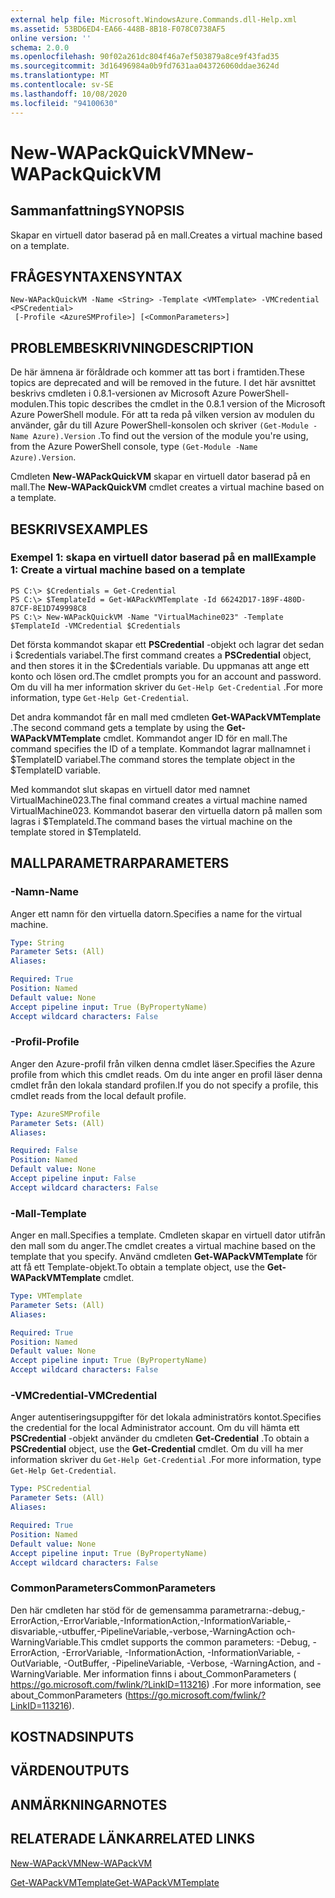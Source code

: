 ```yaml
---
external help file: Microsoft.WindowsAzure.Commands.dll-Help.xml
ms.assetid: 53BD6ED4-EA66-448B-8B18-F078C0738AF5
online version: ''
schema: 2.0.0
ms.openlocfilehash: 90f02a261dc804f46a7ef503879a8ce9f43fad35
ms.sourcegitcommit: 3d16496984a0b9fd7631aa043726060ddae3624d
ms.translationtype: MT
ms.contentlocale: sv-SE
ms.lasthandoff: 10/08/2020
ms.locfileid: "94100630"
---
```

# <span data-ttu-id="d3852-101">New-WAPackQuickVM</span><span class="sxs-lookup"><span data-stu-id="d3852-101">New-WAPackQuickVM</span></span>

## <span data-ttu-id="d3852-102">Sammanfattning</span><span class="sxs-lookup"><span data-stu-id="d3852-102">SYNOPSIS</span></span>
<span data-ttu-id="d3852-103">Skapar en virtuell dator baserad på en mall.</span><span class="sxs-lookup"><span data-stu-id="d3852-103">Creates a virtual machine based on a template.</span></span>

## <span data-ttu-id="d3852-104">FRÅGESYNTAXEN</span><span class="sxs-lookup"><span data-stu-id="d3852-104">SYNTAX</span></span>

```
New-WAPackQuickVM -Name <String> -Template <VMTemplate> -VMCredential <PSCredential>
 [-Profile <AzureSMProfile>] [<CommonParameters>]
```

## <span data-ttu-id="d3852-105">PROBLEMBESKRIVNING</span><span class="sxs-lookup"><span data-stu-id="d3852-105">DESCRIPTION</span></span>
<span data-ttu-id="d3852-106">De här ämnena är föråldrade och kommer att tas bort i framtiden.</span><span class="sxs-lookup"><span data-stu-id="d3852-106">These topics are deprecated and will be removed in the future.</span></span>
<span data-ttu-id="d3852-107">I det här avsnittet beskrivs cmdleten i 0.8.1-versionen av Microsoft Azure PowerShell-modulen.</span><span class="sxs-lookup"><span data-stu-id="d3852-107">This topic describes the cmdlet in the 0.8.1 version of the Microsoft Azure PowerShell module.</span></span>
<span data-ttu-id="d3852-108">För att ta reda på vilken version av modulen du använder, går du till Azure PowerShell-konsolen och skriver `(Get-Module -Name Azure).Version` .</span><span class="sxs-lookup"><span data-stu-id="d3852-108">To find out the version of the module you're using, from the Azure PowerShell console, type `(Get-Module -Name Azure).Version`.</span></span>

<span data-ttu-id="d3852-109">Cmdleten **New-WAPackQuickVM** skapar en virtuell dator baserad på en mall.</span><span class="sxs-lookup"><span data-stu-id="d3852-109">The **New-WAPackQuickVM** cmdlet creates a virtual machine based on a template.</span></span>

## <span data-ttu-id="d3852-110">BESKRIVS</span><span class="sxs-lookup"><span data-stu-id="d3852-110">EXAMPLES</span></span>

### <span data-ttu-id="d3852-111">Exempel 1: skapa en virtuell dator baserad på en mall</span><span class="sxs-lookup"><span data-stu-id="d3852-111">Example 1: Create a virtual machine based on a template</span></span>
```
PS C:\> $Credentials = Get-Credential
PS C:\> $TemplateId = Get-WAPackVMTemplate -Id 66242D17-189F-480D-87CF-8E1D749998C8
PS C:\> New-WAPackQuickVM -Name "VirtualMachine023" -Template $TemplateId -VMCredential $Credentials
```

<span data-ttu-id="d3852-112">Det första kommandot skapar ett **PSCredential** -objekt och lagrar det sedan i $credentials variabel.</span><span class="sxs-lookup"><span data-stu-id="d3852-112">The first command creates a **PSCredential** object, and then stores it in the $Credentials variable.</span></span>
<span data-ttu-id="d3852-113">Du uppmanas att ange ett konto och lösen ord.</span><span class="sxs-lookup"><span data-stu-id="d3852-113">The cmdlet prompts you for an account and password.</span></span>
<span data-ttu-id="d3852-114">Om du vill ha mer information skriver du `Get-Help Get-Credential` .</span><span class="sxs-lookup"><span data-stu-id="d3852-114">For more information, type `Get-Help Get-Credential`.</span></span>

<span data-ttu-id="d3852-115">Det andra kommandot får en mall med cmdleten **Get-WAPackVMTemplate** .</span><span class="sxs-lookup"><span data-stu-id="d3852-115">The second command gets a template by using the **Get-WAPackVMTemplate** cmdlet.</span></span>
<span data-ttu-id="d3852-116">Kommandot anger ID för en mall.</span><span class="sxs-lookup"><span data-stu-id="d3852-116">The command specifies the ID of a template.</span></span>
<span data-ttu-id="d3852-117">Kommandot lagrar mallnamnet i $TemplateID variabel.</span><span class="sxs-lookup"><span data-stu-id="d3852-117">The command stores the template object in the $TemplateID variable.</span></span>

<span data-ttu-id="d3852-118">Med kommandot slut skapas en virtuell dator med namnet VirtualMachine023.</span><span class="sxs-lookup"><span data-stu-id="d3852-118">The final command creates a virtual machine named VirtualMachine023.</span></span>
<span data-ttu-id="d3852-119">Kommandot baserar den virtuella datorn på mallen som lagras i $TemplateId.</span><span class="sxs-lookup"><span data-stu-id="d3852-119">The command bases the virtual machine on the template stored in $TemplateId.</span></span>

## <span data-ttu-id="d3852-120">MALLPARAMETRAR</span><span class="sxs-lookup"><span data-stu-id="d3852-120">PARAMETERS</span></span>

### <span data-ttu-id="d3852-121">-Namn</span><span class="sxs-lookup"><span data-stu-id="d3852-121">-Name</span></span>
<span data-ttu-id="d3852-122">Anger ett namn för den virtuella datorn.</span><span class="sxs-lookup"><span data-stu-id="d3852-122">Specifies a name for the virtual machine.</span></span>

```yaml
Type: String
Parameter Sets: (All)
Aliases:

Required: True
Position: Named
Default value: None
Accept pipeline input: True (ByPropertyName)
Accept wildcard characters: False
```

### <span data-ttu-id="d3852-123">-Profil</span><span class="sxs-lookup"><span data-stu-id="d3852-123">-Profile</span></span>
<span data-ttu-id="d3852-124">Anger den Azure-profil från vilken denna cmdlet läser.</span><span class="sxs-lookup"><span data-stu-id="d3852-124">Specifies the Azure profile from which this cmdlet reads.</span></span>
<span data-ttu-id="d3852-125">Om du inte anger en profil läser denna cmdlet från den lokala standard profilen.</span><span class="sxs-lookup"><span data-stu-id="d3852-125">If you do not specify a profile, this cmdlet reads from the local default profile.</span></span>

```yaml
Type: AzureSMProfile
Parameter Sets: (All)
Aliases:

Required: False
Position: Named
Default value: None
Accept pipeline input: False
Accept wildcard characters: False
```

### <span data-ttu-id="d3852-126">-Mall</span><span class="sxs-lookup"><span data-stu-id="d3852-126">-Template</span></span>
<span data-ttu-id="d3852-127">Anger en mall.</span><span class="sxs-lookup"><span data-stu-id="d3852-127">Specifies a template.</span></span>
<span data-ttu-id="d3852-128">Cmdleten skapar en virtuell dator utifrån den mall som du anger.</span><span class="sxs-lookup"><span data-stu-id="d3852-128">The cmdlet creates a virtual machine based on the template that you specify.</span></span>
<span data-ttu-id="d3852-129">Använd cmdleten **Get-WAPackVMTemplate** för att få ett Template-objekt.</span><span class="sxs-lookup"><span data-stu-id="d3852-129">To obtain a template object, use the **Get-WAPackVMTemplate** cmdlet.</span></span>

```yaml
Type: VMTemplate
Parameter Sets: (All)
Aliases:

Required: True
Position: Named
Default value: None
Accept pipeline input: True (ByPropertyName)
Accept wildcard characters: False
```

### <span data-ttu-id="d3852-130">-VMCredential</span><span class="sxs-lookup"><span data-stu-id="d3852-130">-VMCredential</span></span>
<span data-ttu-id="d3852-131">Anger autentiseringsuppgifter för det lokala administratörs kontot.</span><span class="sxs-lookup"><span data-stu-id="d3852-131">Specifies the credential for the local Administrator account.</span></span>
<span data-ttu-id="d3852-132">Om du vill hämta ett **PSCredential** -objekt använder du cmdleten **Get-Credential** .</span><span class="sxs-lookup"><span data-stu-id="d3852-132">To obtain a **PSCredential** object, use the **Get-Credential** cmdlet.</span></span>
<span data-ttu-id="d3852-133">Om du vill ha mer information skriver du `Get-Help Get-Credential` .</span><span class="sxs-lookup"><span data-stu-id="d3852-133">For more information, type `Get-Help Get-Credential`.</span></span>

```yaml
Type: PSCredential
Parameter Sets: (All)
Aliases:

Required: True
Position: Named
Default value: None
Accept pipeline input: True (ByPropertyName)
Accept wildcard characters: False
```

### <span data-ttu-id="d3852-134">CommonParameters</span><span class="sxs-lookup"><span data-stu-id="d3852-134">CommonParameters</span></span>
<span data-ttu-id="d3852-135">Den här cmdleten har stöd för de gemensamma parametrarna:-debug,-ErrorAction,-ErrorVariable,-InformationAction,-InformationVariable,-disvariable,-utbuffer,-PipelineVariable,-verbose,-WarningAction och-WarningVariable.</span><span class="sxs-lookup"><span data-stu-id="d3852-135">This cmdlet supports the common parameters: -Debug, -ErrorAction, -ErrorVariable, -InformationAction, -InformationVariable, -OutVariable, -OutBuffer, -PipelineVariable, -Verbose, -WarningAction, and -WarningVariable.</span></span> <span data-ttu-id="d3852-136">Mer information finns i about_CommonParameters ( https://go.microsoft.com/fwlink/?LinkID=113216) .</span><span class="sxs-lookup"><span data-stu-id="d3852-136">For more information, see about_CommonParameters (https://go.microsoft.com/fwlink/?LinkID=113216).</span></span>

## <span data-ttu-id="d3852-137">KOSTNADS</span><span class="sxs-lookup"><span data-stu-id="d3852-137">INPUTS</span></span>

## <span data-ttu-id="d3852-138">VÄRDEN</span><span class="sxs-lookup"><span data-stu-id="d3852-138">OUTPUTS</span></span>

## <span data-ttu-id="d3852-139">ANMÄRKNINGAR</span><span class="sxs-lookup"><span data-stu-id="d3852-139">NOTES</span></span>

## <span data-ttu-id="d3852-140">RELATERADE LÄNKAR</span><span class="sxs-lookup"><span data-stu-id="d3852-140">RELATED LINKS</span></span>

[<span data-ttu-id="d3852-141">New-WAPackVM</span><span class="sxs-lookup"><span data-stu-id="d3852-141">New-WAPackVM</span></span>](./New-WAPackVM.md)

[<span data-ttu-id="d3852-142">Get-WAPackVMTemplate</span><span class="sxs-lookup"><span data-stu-id="d3852-142">Get-WAPackVMTemplate</span></span>](./Get-WAPackVMTemplate.md)


